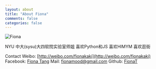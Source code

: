 ```yaml
---
layout: about
title: "About Fiona"
comments: false
categories: false
---
```


![Fiona](http://i.minus.com/ibiYh9E1gobS2H.png)

NYU
中大(sysu)大四软院实验室师姐
喜欢Python和JS
喜欢HIMYM
喜欢逛街

Contact
Weibo: [http://weibo.com/fionakaki](http://weibo.com/fionakaki)
Facebook: [Fiona Tang](https://www.facebook.com/fiona.soup)
Mail: fionamood@gmail.com
Github: [FionaT](https://github.com/FionaT)

